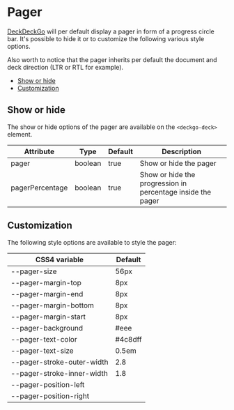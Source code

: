 # Pager

[DeckDeckGo] will per default display a pager in form of a progress circle bar. It's possible to hide it or to customize the following various style options.

Also worth to notice that the pager inherits per default the document and deck direction (LTR or RTL for example).

- [Show or hide](#app-deck-pager-show-or-hide)
- [Customization](#app-deck-pager-customization)

## Show or hide

The show or hide options of the pager are available on the `<deckgo-deck>` element.

| Attribute                      | Type   | Default   | Description   |
| -------------------------- |-----------------|-----------------|-----------------|
| pager | boolean | true | Show or hide the pager |
| pagerPercentage | boolean | true | Show or hide the progression in percentage inside the pager |

## Customization

The following style options are available to style the pager:

| CSS4 variable                      | Default |
| -------------------------- |-----------------|
| --pager-size | 56px |
| --pager-margin-top | 8px |
| --pager-margin-end | 8px |
| --pager-margin-bottom | 8px |
| --pager-margin-start | 8px |
| --pager-background | #eee |
| --pager-text-color | #4c8dff |
| --pager-text-size | 0.5em |
| --pager-stroke-outer-width | 2.8 |
| --pager-stroke-inner-width | 1.8 |
| --pager-position-left | |
| --pager-position-right | |

[DeckDeckGo]: https://deckdeckgo.com

